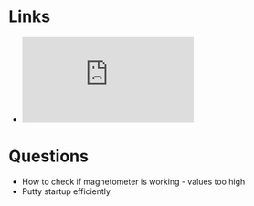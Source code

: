 # Links
* ![i2c](https://docs.micropython.org/en/latest/esp8266/library/machine.I2C.html#machine.I2C.readfrom_mem)





# Questions

* How to check if magnetometer is working - values too high
* Putty startup efficiently

